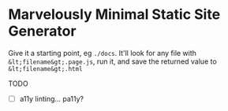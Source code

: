 # Marvelously Minimal Static Site Generator

Give it a starting point, eg `./docs`. It'll look for any file with `&lt;filename&gt;.page.js`, run it, and save the returned value to `&lt;filename&gt;.html`

TODO

 - [ ] a11y linting... pa11y?